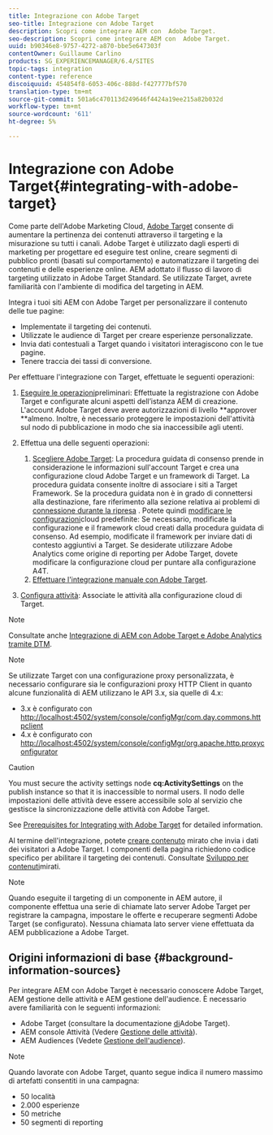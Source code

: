 ```yaml
---
title: Integrazione con Adobe Target
seo-title: Integrazione con Adobe Target
description: Scopri come integrare AEM con  Adobe Target.
seo-description: Scopri come integrare AEM con  Adobe Target.
uuid: b90346e8-9757-4272-a870-bbe5e647303f
contentOwner: Guillaume Carlino
products: SG_EXPERIENCEMANAGER/6.4/SITES
topic-tags: integration
content-type: reference
discoiquuid: 454854f8-6053-406c-888d-f427777bf570
translation-type: tm+mt
source-git-commit: 501a6c470113d249646f4424a19ee215a82b032d
workflow-type: tm+mt
source-wordcount: '611'
ht-degree: 5%

---
```



# Integrazione con Adobe Target{#integrating-with-adobe-target}

Come parte dell&#39;Adobe Marketing Cloud, [Adobe Target](http://www.adobe.com/ro/solutions/testing-targeting/testandtarget.html) consente di aumentare la pertinenza dei contenuti attraverso il targeting e la misurazione su tutti i canali.  Adobe Target è utilizzato dagli esperti di marketing per progettare ed eseguire test online, creare segmenti di pubblico pronti (basati sul comportamento) e automatizzare il targeting dei contenuti e delle esperienze online. AEM adottato il flusso di lavoro di targeting utilizzato in  Adobe Target Standard. Se utilizzate Target, avrete familiarità con l&#39;ambiente di modifica del targeting in AEM.

Integra i tuoi siti AEM con  Adobe Target per personalizzare il contenuto delle tue pagine:

* Implementate il targeting dei contenuti.
* Utilizzate le audience di Target per creare esperienze personalizzate.
* Invia dati contestuali a Target quando i visitatori interagiscono con le tue pagine.
* Tenere traccia dei tassi di conversione.

Per effettuare l&#39;integrazione con Target, effettuate le seguenti operazioni:

1. [Eseguire le operazioni](/help/sites-administering/target-requirements.md)preliminari: Effettuate la registrazione con  Adobe Target e configurate alcuni aspetti dell’istanza AEM di creazione. L&#39;account Adobe Target  deve avere autorizzazioni di livello **approver **almeno. Inoltre, è necessario proteggere le impostazioni dell&#39;attività sul nodo di pubblicazione in modo che sia inaccessibile agli utenti.

1. Effettua una delle seguenti operazioni:

   1. [Scegliere  Adobe Target](/help/sites-administering/opt-in.md): La procedura guidata di consenso prende in considerazione le informazioni sull&#39;account Target e crea una configurazione cloud Adobe Target  e un framework di Target. La procedura guidata consente inoltre di associare i siti a Target Framework. Se la procedura guidata non è in grado di connettersi alla destinazione, fare riferimento alla sezione relativa ai problemi di [connessione durante la ripresa](/help/sites-administering/target-configuring.md#troubleshooting-target-connection-problems) . Potete quindi [modificare le configurazioni](/help/sites-administering/target-configuring.md#modifying-the-opt-in-wizard-configurations)cloud predefinite: Se necessario, modificate la configurazione e il framework cloud creati dalla procedura guidata di consenso. Ad esempio, modificate il framework per inviare dati di contesto aggiuntivi a Target. Se desiderate utilizzare  Adobe Analytics come origine di reporting per  Adobe Target, dovete modificare la configurazione cloud per puntare alla configurazione A4T.
   1. [Effettuare l&#39;integrazione manuale con  Adobe Target](/help/sites-administering/target-configuring.md#manually-integrating-with-adobe-target).

1. [Configura attività](/help/sites-authoring/activitylib.md): Associate le attività alla configurazione cloud di Target.

>[!NOTE]
>
>Consultate anche [Integrazione di AEM con  Adobe Target e  Adobe Analytics tramite DTM](https://helpx.adobe.com/experience-manager/using/integrate-digital-marketing-solutions.html).

>[!NOTE]
>
>Se utilizzate Target con una configurazione proxy personalizzata, è necessario configurare sia le configurazioni proxy HTTP Client in quanto alcune funzionalità di AEM utilizzano le API 3.x, sia quelle di 4.x:
>
>* 3.x è configurato con [http://localhost:4502/system/console/configMgr/com.day.commons.httpclient](http://localhost:4502/system/console/configMgr/com.day.commons.httpclient)
>* 4.x è configurato con [http://localhost:4502/system/console/configMgr/org.apache.http.proxyconfigurator](http://localhost:4502/system/console/configMgr/org.apache.http.proxyconfigurator)

>



>[!CAUTION]
>
>You must secure the activity settings node **cq:ActivitySettings** on the publish instance so that it is inaccessible to normal users. Il nodo delle impostazioni delle attività deve essere accessibile solo al servizio che gestisce la sincronizzazione delle attività con Adobe Target.
>
>See [Prerequisites for Integrating with Adobe Target](/help/sites-administering/target-requirements.md#securing-the-activity-settings-node) for detailed information.

Al termine dell&#39;integrazione, potete [creare contenuto](/help/sites-authoring/content-targeting-touch.md) mirato che invia i dati dei visitatori a  Adobe Target. I componenti della pagina richiedono codice specifico per abilitare il targeting dei contenuti. Consultate [Sviluppo per contenuti](/help/sites-developing/target.md)mirati.

>[!NOTE]
>
>Quando eseguite il targeting di un componente in AEM autore, il componente effettua una serie di chiamate lato server  Adobe Target per registrare la campagna, impostare le offerte e recuperare  segmenti Adobe Target (se configurato). Nessuna chiamata lato server viene effettuata da AEM pubblicazione a  Adobe Target.

## Origini informazioni di base {#background-information-sources}

Per integrare AEM con  Adobe Target è necessario conoscere  Adobe Target, AEM gestione delle attività e AEM gestione dell&#39;audience. È necessario avere familiarità con le seguenti informazioni:

*  Adobe Target (consultare la documentazione [di](https://docs.adobe.com/content/help/en/target/using/target-home.html)Adobe Target).
* AEM console Attività (Vedere [Gestione delle attività](/help/sites-authoring/activitylib.md)).
* AEM Audiences (Vedete [Gestione dell&#39;audience](/help/sites-authoring/managing-audiences.md)).

>[!NOTE]
>
>Quando lavorate con  Adobe Target, quanto segue indica il numero massimo di artefatti consentiti in una campagna:
>
>* 50 località
>* 2.000 esperienze
>* 50 metriche
>* 50 segmenti di reporting

>



